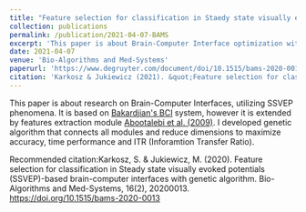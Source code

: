 ```yaml
---
title: "Feature selection for classification in Staedy state visually evoked potentials (SSVEP)-based brain-computer interfaces with genetic algorithm"
collection: publications
permalink: /publication/2021-04-07-BAMS
excerpt: 'This paper is about Brain-Computer Interface optimization with Genetic algorithm.'
date: 2021-04-07
venue: 'Bio-Algorithms and Med-Systems'
paperurl: 'https://www.degruyter.com/document/doi/10.1515/bams-2020-0013/html'
citation: 'Karkosz & Jukiewicz (2021). &quot;Feature selection for classification in Staedy state visually evoked potentials (SSVEP)-based brain-computer interfaces with genetic algorithm.&quot; <i>Bio-Algorithms and Med-Systems</i>. 1(1).'
---
```

This paper is about research on Brain-Computer Interfaces,  utilizing SSVEP phenomena. It is based on [Bakardjian's BCI](https://www.biosemi.com/publications/pdf/Bakardjian_2010_Optimization_SSVEP-BCI.pdf) system, however it is extended by features extraction module [Abootalebi et al. (2009)](https://pubmed.ncbi.nlm.nih.gov/19041154/). I developed genetic algorithm that connects all modules and reduce dimensions to maximize accuracy, time performance and ITR (Inforamtion Transfer Ratio). 

Recommended citation:Karkosz, S. & Jukiewicz, M. (2020). Feature selection for classification in Steady state visually evoked potentials (SSVEP)-based brain-computer interfaces with genetic algorithm. Bio-Algorithms and Med-Systems, 16(2), 20200013. https://doi.org/10.1515/bams-2020-0013

